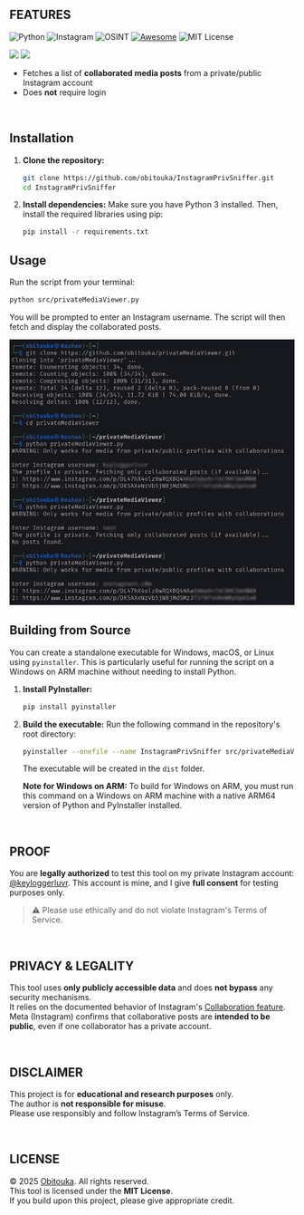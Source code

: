 ## FEATURES 
![Python](https://img.shields.io/badge/Built_with-Python-blue?logo=python&logoColor=white&style=plastic)
![Instagram](https://img.shields.io/badge/Target-Instagram-9300FF?style=plastic)
![OSINT](https://img.shields.io/badge/Category-OSINT-ff0004?style=plastic)
[![Awesome](https://awesome.re/badge-flat.svg)](https://awesome.re)
![MIT License](https://img.shields.io/badge/License-MIT-D3FF00.svg?style=plastic)  
  
<img src="https://img.shields.io/github/stars/obitouka/InstagramPrivSniffer?style=plastic&color=ffffff&labelColor=000000&logo=github" width="100" /> <img src="https://img.shields.io/github/forks/obitouka/InstagramPrivSniffer?style=plastic&color=ffffff&labelColor=000000&logo=github" width="100" />


- Fetches a list of **collaborated media posts** from a private/public Instagram account
- Does **not** require login

<br>

## Installation

1. **Clone the repository:**
   ```sh
   git clone https://github.com/obitouka/InstagramPrivSniffer.git
   cd InstagramPrivSniffer
   ```

2. **Install dependencies:**
   Make sure you have Python 3 installed. Then, install the required libraries using pip:
   ```sh
   pip install -r requirements.txt
   ```

## Usage

Run the script from your terminal:
```sh
python src/privateMediaViewer.py
```
You will be prompted to enter an Instagram username. The script will then fetch and display the collaborated posts.

![Example](./img/sample.jpg)

## Building from Source

You can create a standalone executable for Windows, macOS, or Linux using `pyinstaller`. This is particularly useful for running the script on a Windows on ARM machine without needing to install Python.

1. **Install PyInstaller:**
   ```sh
   pip install pyinstaller
   ```

2. **Build the executable:**
   Run the following command in the repository's root directory:
   ```sh
   pyinstaller --onefile --name InstagramPrivSniffer src/privateMediaViewer.py
   ```
   The executable will be created in the `dist` folder.

   **Note for Windows on ARM:** To build for Windows on ARM, you must run this command on a Windows on ARM machine with a native ARM64 version of Python and PyInstaller installed.

<br>

## PROOF

You are **legally authorized** to test this tool on my private Instagram account: [@keyloggerluvr](https://www.instagram.com/keyloggerluvr).
This account is mine, and I give **full consent** for testing purposes only.
> ⚠️ Please use ethically and do not violate Instagram's Terms of Service.

<br>

## PRIVACY & LEGALITY

This tool uses **only publicly accessible data** and does **not bypass** any security mechanisms.  
It relies on the documented behavior of Instagram's [Collaboration feature](https://help.instagram.com/3526836317546926).  
Meta (Instagram) confirms that collaborative posts are **intended to be public**, even if one collaborator has a private account.

<br>

## DISCLAIMER

This project is for **educational and research purposes** only.  
The author is **not responsible for misuse**.  
Please use responsibly and follow Instagram’s Terms of Service.

<br>

## LICENSE

© 2025 [Obitouka](https://github.com/obitouka). All rights reserved.  
This tool is licensed under the **MIT License**.  
If you build upon this project, please give appropriate credit.
